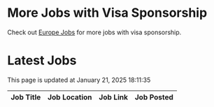 # More Jobs with Visa Sponsorship

Check out [Europe Jobs](https://github.com/sureshparimi/europejobs#latest-jobs) for more jobs with visa sponsorship.

# Latest Jobs

This page is updated at January 21, 2025 18:11:35

| Job Title | Job Location | Job Link | Job Posted |
| --- | --- | --- | --- |
